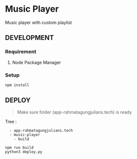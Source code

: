 # Music Player
Music player with custom playlist

## DEVELOPMENT
### Requirement
1. Node Package Manager

### Setup
```bash
npm install
```

## DEPLOY
> Make sure folder (app-rahmatagungjulians.tech) is ready

Tree :
```
  - app-rahmatagungjulians.tech
  - music-player
    - build
```


```bash
npm run build
python3 deploy.py
```
